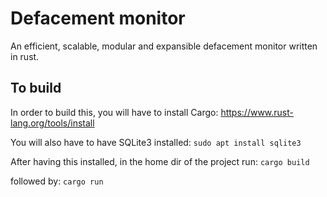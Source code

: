 # Defacement monitor

An efficient, scalable, modular and expansible defacement monitor written in rust.

## To build
In order to build this, you will have to install Cargo:
https://www.rust-lang.org/tools/install

You will also have to have SQLite3 installed:
```sudo apt install sqlite3```


After having this installed, in the home dir of the project run:
```cargo build```

followed by:
```cargo run```